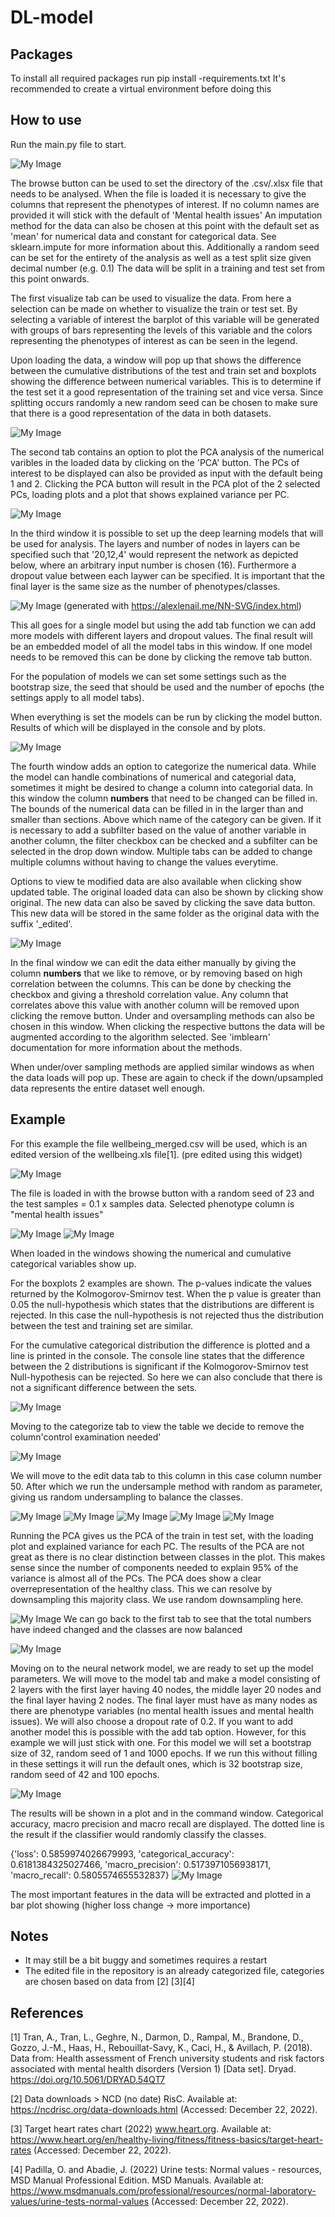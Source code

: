 # DL-model

## Packages
To install all required packages run pip install -requirements.txt
It's recommended to create a virtual environment before doing this

## How to use

Run the main.py file to start.

![My Image](Images/first_window.PNG)

The browse button can be used to set the directory of the .csv/.xlsx file that needs to be analysed.
When the file is loaded it is necessary to give the columns that represent the phenotypes of interest.
If no column names are provided it will stick with the default of 'Mental health issues'
An imputation method for the data can also be chosen at this point
with the default set as 'mean' for numerical data and constant for categorical data.
See sklearn.impute for more information about this.
Additionally a random seed can be set for the entirety of the analysis as well as a test split size given decimal number (e.g. 0.1)
The data will be split in a training and test set from this point onwards.

The first visualize tab can be used to visualize the data. From here a selection can be made on whether to visualize the train or test set.
By selecting a variable of interest the barplot of this variable will be generated with groups of bars representing the levels of this variable and 
the colors representing the phenotypes of interest as can be seen in the legend.

Upon loading the data, a window will pop up that shows the difference between the cumulative distributions of the test and train set
and boxplots showing the difference between numerical variables. This is to determine if the test set it a good representation of the training set and vice versa.
Since splitting occurs randomly a new random seed can be chosen to make sure that there is a good representation of the data in both datasets.


![My Image](Images/second_window.PNG)

The second tab contains an option to plot the PCA analysis of the numerical varibles in the loaded data
by clicking on the 'PCA' button. The PCs of interest to be displayed can also be provided as input with the default being 1 and 2.
Clicking the PCA button will result in the PCA plot of the 2 selected PCs, loading plots and a plot that shows explained variance per PC.

![My Image](Images/third_window.PNG)

In the third window it is possible to set up the deep learning models that will be used for analysis.
The layers and number of nodes in layers can be specified such that '20,12,4' would represent the network as
depicted below, where an arbitrary input number is chosen (16). Furthermore a dropout value between each laywer can be specified.
It is important that the final layer is the same size as the number of phenotypes/classes.

![My Image](Images/model_illus.PNG)
(generated with https://alexlenail.me/NN-SVG/index.html)

This all goes for a single model but using the add tab function we can add more models with different layers
and dropout values. The final result will be an embedded model of all the model tabs in this window.
If one model needs to be removed this can be done by clicking the remove tab button.

For the population of models we can set some settings such as the bootstrap size, the seed that should be used
and the number of epochs (the settings apply to all model tabs).

When everything is set the models can be run by clicking the model button. Results of which will be displayed in
the console and by plots.

![My Image](Images/fourth_window.PNG)

The fourth window adds an option to categorize the numerical data. While the model can handle combinations of
numerical and categorial data, sometimes it might be desired to change a column into categorial data.
In this window the column **numbers** that need to be changed can be filled in. The bounds of the numerical data 
can be filled in in the larger than and smaller than sections. Above which name of the category can be given.
If it is necessary to add a subfilter based on the value of another variable in another column,
the filter checkbox can be checked and a subfilter can be selected in the drop down window.
Multiple tabs can be added to change multiple columns without having to change the values everytime.

Options to view te modified data are also available when clicking show updated table.
The original loaded data can also be shown by clicking show original.
The new data can also be saved by clicking the save data button. This new data will be stored in the same folder
as the original data with the suffix '_edited'.


![My Image](Images/fifth_window.PNG)

In the final window we can edit the data either manually by giving the column **numbers** that we like to remove,
or by removing based on high correlation between the columns. This can be done by checking the checkbox and giving
a threshold correlation value. Any column that correlates above this value with another column will be removed upon
clicking the remove button.
Under and oversampling methods can also be chosen in this window. When clicking the respective buttons the data 
will be augmented according to the algorithm selected.
See 'imblearn' documentation for more information about the methods.

When under/over sampling methods are applied similar windows as when the data loads will pop up. These are again to check if the 
down/upsampled data represents the entire dataset well enough.


## Example

For this example the file wellbeing_merged.csv will be used, which is an edited version of the wellbeing.xls file[1].
(pre edited using this widget)


![My Image](Images/pheno.PNG)

The file is loaded in with the browse button with a random seed of 23 and the test samples = 0.1 x samples data.
Selected phenotype column is "mental health issues"

![My Image](Images/boxplot.PNG)
![My Image](Images/cumdist.PNG)

When loaded in the windows showing the numerical and cumulative categorical variables show up.

For the boxplots 2 examples are shown. The p-values indicate the values returned by the Kolmogorov-Smirnov test.
When the p value is greater than 0.05 the null-hypothesis which states that the distributions are different is rejected.
In this case the null-hypothesis is not rejected thus the distribution between the test and training set are similar.

For the cumulative categorical distribution the difference is plotted and a line is printed in the console.
The console line states that the difference between the 2 distributions is significant if the Kolmogorov-Smirnov test Null-hypothesis can be rejected.
So here we can also conclude that there is not a significant difference between the sets. 

![My Image](Images/table.PNG)

Moving to the categorize tab to view the table we decide to remove the column'control examination needed'

![My Image](Images/remove.PNG)

We will move to the edit data tab to this column in this case column number 50.
After which we run the undersample method with random as parameter, giving us random undersampling to balance the classes.

![My Image](Images/PCA_example_train.PNG)
![My Image](Images/PCA_example_test.PNG)
![My Image](Images/PCA_explained.PNG)
![My Image](Images/PCA_PC1.PNG)
![My Image](Images/PCA_PC2.PNG)

Running the PCA gives us the PCA of the train in test set, with the loading plot and explained variance for each PC.
The results of the PCA are not great as there is no clear distinction between classes in the plot.
This makes sense since the number of components needed to explain 95% of the variance is almost all of the PCs.
The PCA does show a clear overrepresentation of the healthy class.
This we can resolve by downsampling this majority class.
We use random downsampling here.

![My Image](Images/TotalData.PNG)
We can go back to the first tab to see that the total numbers have indeed changed and the classes are now balanced

![My Image](Images/setup.PNG)

Moving on to the neural network model, we are ready to set up the model parameters.
We will move to the model tab and make a model consisting of 2 layers with the first layer having 40 nodes, the middle layer 20 nodes and the final layer having 2 nodes. 
The final layer must have as many nodes as there are phenotype variables (no mental health issues and mental health issues).
We will also choose a dropout rate of 0.2. If you want to add another model this is possible with the add tab option.
However, for this example we will just stick with one. For this model we will set a bootstrap size of 32,
random seed of 1 and 1000 epochs. If we run this without filling in these settings it will run the default ones,
which is 32 bootstrap size, random seed of 42 and 100 epochs.

![My Image](Images/resultplot.PNG)

The results will be shown in a plot and in the command window. Categorical accuracy, macro precision and macro recall are displayed.
The dotted line is the result if the classifier would randomly classify the classes.

{'loss': 0.5859974026679993, 'categorical_accuracy': 0.6181384325027466, 'macro_precision': 0.5173971056938171, 'macro_recall': 0.5805574655532837}
![My Image](Images/vars.PNG)

The most important features in the data will be extracted and plotted in a bar plot showing
(higher loss change -> more importance)

## Notes

- It may still be a bit buggy and sometimes requires a restart 
- The edited file in the repository is an already categorized file, categories are chosen based on data from [2]
[3][4]



## References

[1] Tran, A., Tran, L., Geghre, N., Darmon, D., Rampal, M., Brandone, D., Gozzo, J.-M., Haas, H., Rebouillat-Savy, K., Caci, H., & Avillach, P. (2018). Data from: Health assessment of French university students and risk factors associated with mental health disorders (Version 1) [Data set]. Dryad. https://doi.org/10.5061/DRYAD.54QT7

[2] Data downloads &gt; NCD (no date) RisC. Available at: https://ncdrisc.org/data-downloads.html (Accessed: December 22, 2022). 

[3] Target heart rates chart (2022) www.heart.org. Available at: https://www.heart.org/en/healthy-living/fitness/fitness-basics/target-heart-rates (Accessed: December 22, 2022). 

[4] Padilla, O. and Abadie, J. (2022) Urine tests: Normal values - resources, MSD Manual Professional Edition. MSD Manuals. Available at: https://www.msdmanuals.com/professional/resources/normal-laboratory-values/urine-tests-normal-values (Accessed: December 22, 2022). 